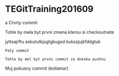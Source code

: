 # TEGitTraining201609
a
Ctvrty commit

Tohle by mela byt prvni zmena kterou si checkoutnete

jyttsajrftu
askututkjugtgkugsd
kukszjujkfddgtuk

	Paty commit

	Tohle by mel byt prvni commit co dneska pushnu

Muj pokusny commit (kollamar)